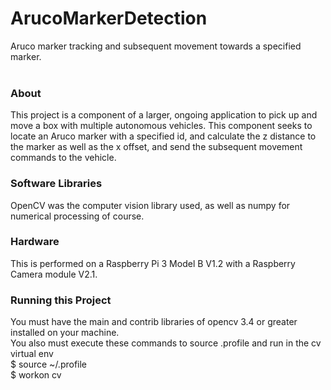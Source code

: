 # ArucoMarkerDetection
Aruco marker tracking and subsequent movement towards a specified marker.
<br /> <br />

<h3><b>About</b></h3>
This project is a component of a larger, ongoing application to pick up and move a box with multiple autonomous vehicles.
This component seeks to locate an Aruco marker with a specified id, and calculate the z distance to the marker as well as the x offset, and send the subsequent movement commands to the vehicle.
<br />

<h3><b>Software Libraries</b></h3>
OpenCV was the computer vision library used, as well as numpy for numerical processing of course.
<br />

<h3><b>Hardware</b></h3>
This is performed on a Raspberry Pi 3 Model B V1.2 with a Raspberry Camera module V2.1.
<br />

<h3><b>Running this Project</b></h3>
You must have the main and contrib libraries of opencv 3.4 or greater installed on your machine. <br />
You also must execute these commands to source .profile and run in the cv virtual env <br />
$ source ~/.profile <br />
$ workon cv
